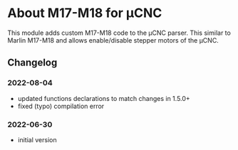 # About M17-M18 for µCNC

This module adds custom M17-M18 code to the µCNC parser. This similar to Marlin M17-M18 and allows enable/disable stepper motors of the µCNC.

## Changelog

### 2022-08-04

- updated functions declarations to match changes in 1.5.0+
- fixed (typo) compilation error

### 2022-06-30

- initial version
